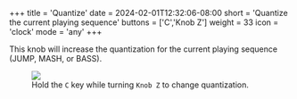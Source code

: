 +++
title = 'Quantize'
date = 2024-02-01T12:32:06-08:00
short = 'Quantize the current playing sequence'
buttons = ['C','Knob Z']
weight = 33
icon = 'clock'
mode = 'any'
+++


This knob will increase the quantization for the current playing sequence (JUMP, MASH, or BASS).

<figure class="imgcombo">
<img loading="lazy" src="/img/quantize.webp">
<figcaption>Hold the <code>C</code> key while turning <code>Knob Z</code> to change quantization.</figcaption>
</figure>
